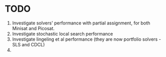 TODO
=====

1. Investigate solvers' performance with partial assignment, for both Minisat and Picosat.
2. Investigate stochastic local search performance
3. Investigate lingeling et al performance (they are now portfolio solvers - SLS and CDCL)
4.
